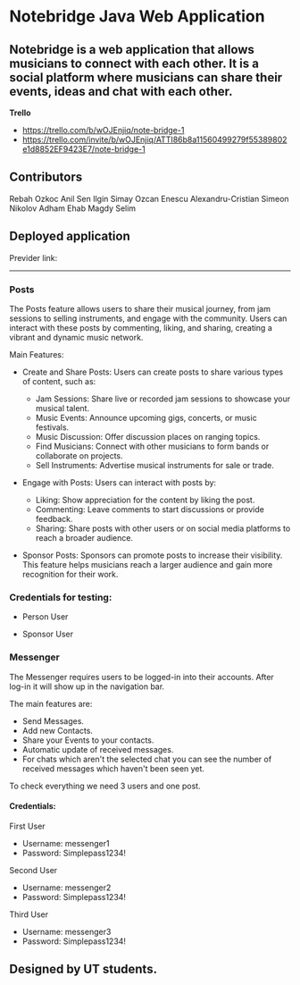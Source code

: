 # Notebridge Java Web Application

## Notebridge is a web application that allows musicians to connect with each other. It is a social platform where musicians can share their events, ideas and chat with each other.

**Trello**
- https://trello.com/b/wOJEnjiq/note-bridge-1
- https://trello.com/invite/b/wOJEnjiq/ATTI86b8a11560499279f55389802e1d8852EF9423E7/note-bridge-1



## Contributors

Rebah Ozkoc
Anil Sen
Ilgin Simay Ozcan
Enescu Alexandru-Cristian
Simeon Nikolov
Adham Ehab Magdy Selim

## Deployed application

Previder link: 

***

### Posts
The Posts feature allows users to share their musical journey, from jam sessions to selling instruments, and engage with the community. Users can interact with these posts by commenting, liking, and sharing, creating a vibrant and dynamic music network.

Main Features:
- Create and Share Posts: Users can create posts to share various types of content, such as:
    - Jam Sessions: Share live or recorded jam sessions to showcase your musical talent.
    - Music Events: Announce upcoming gigs, concerts, or music festivals.
    - Music Discussion: Offer discussion places on ranging topics.
    - Find Musicians: Connect with other musicians to form bands or collaborate on projects.
    - Sell Instruments: Advertise musical instruments for sale or trade.
- Engage with Posts: Users can interact with posts by:

    - Liking: Show appreciation for the content by liking the post.
    - Commenting: Leave comments to start discussions or provide feedback.
    - Sharing: Share posts with other users or on social media platforms to reach a broader audience.
- Sponsor Posts: Sponsors can promote posts to increase their visibility. This feature helps musicians reach a larger audience and gain more recognition for their work.

### Credentials for testing:

- Person User



- Sponsor User



### Messenger


The Messenger requires users to be logged-in into their accounts. After log-in it will show up in the navigation bar.

The main features are:
- Send Messages.
- Add new Contacts.
- Share your Events to your contacts.
- Automatic update of received messages.
- For chats which aren't the selected chat you can see the number of received messages which haven't been seen yet.

To check everything we need 3 users and one post.

#### Credentials:

 First User  
- Username: messenger1  
- Password: Simplepass1234!

Second User
- Username: messenger2
- Password: Simplepass1234!

Third User
- Username: messenger3
- Password: Simplepass1234!



## Designed by UT students.


